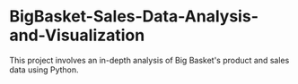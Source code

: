 # BigBasket-Sales-Data-Analysis-and-Visualization
This project involves an in-depth analysis of Big Basket's product and sales data using Python.
